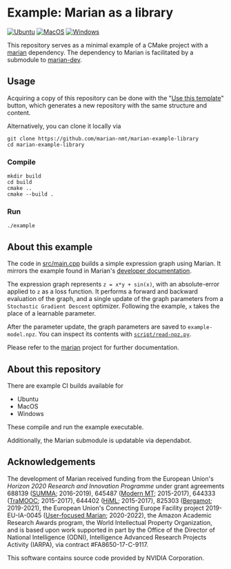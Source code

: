 # Example: Marian as a library

[![Ubuntu](../../actions/workflows/ubuntu.yml/badge.svg)](../../actions/workflows/ubuntu.yml)
[![MacOS](../../actions/workflows/macos.yml/badge.svg)](../../actions/workflows/macos.yml)
[![Windows](../../actions/workflows/windows.yml/badge.svg)](../../actions/workflows/windows.yml)

This repository serves as a minimal example of a CMake project with a [marian][marian]
dependency. The dependency to Marian is facilitated by a submodule to [marian-dev].

## Usage

Acquiring a copy of this repository can be done with the "[Use this template][template]" button, which generates a new repository with the same structure and content.

Alternatively, you can clone it locally via
```shell
git clone https://github.com/marian-nmt/marian-example-library
cd marian-example-library
```

### Compile
```shell
mkdir build
cd build
cmake ..
cmake --build .
```

### Run
```shell
./example
```

## About this example
The code in [src/main.cpp](src/main.cpp) builds a simple expression graph using Marian. It mirrors the example found in Marian's [developer documentation][dev_docs].

The expression graph represents `z = x*y + sin(x)`, with an absolute-error applied to `z` as a loss function. It performs a forward and backward evaluation of the graph, and a single update of the graph parameters from a `Stochastic Gradient Descent` optimizer. Following the example, `x` takes the place of a learnable parameter.

After the parameter update, the graph parameters are saved to `example-model.npz`. You can inspect its contents with [`script/read-npz.py`](/script/read-npz.py).

Please refer to the [marian][marian] project for further documentation.

## About this repository
There are example CI builds available for
  - Ubuntu
  - MacOS
  - Windows

These compile and run the example executable.

Additionally, the Marian submodule is updatable via dependabot.

## Acknowledgements
The development of Marian received funding from the European Union's
_Horizon 2020 Research and Innovation Programme_ under grant agreements
688139 ([SUMMA](http://www.summa-project.eu); 2016-2019),
645487 ([Modern MT](http://www.modernmt.eu); 2015-2017),
644333 ([TraMOOC](http://tramooc.eu/); 2015-2017),
644402 ([HiML](http://www.himl.eu/); 2015-2017),
825303 ([Bergamot](https://browser.mt/); 2019-2021),
the European Union's Connecting Europe Facility project
2019-EU-IA-0045 ([User-focused Marian](https://marian-project.eu); 2020-2022),
the Amazon Academic Research Awards program,
the World Intellectual Property Organization,
and is based upon work supported in part by the Office of the Director of
National Intelligence (ODNI), Intelligence Advanced Research Projects Activity
(IARPA), via contract #FA8650-17-C-9117.

This software contains source code provided by NVIDIA Corporation.

<!-- Links -->
[marian]: https://marian-nmt.github.io/
[marian-dev]: https://github.com/marian-nmt/marian-dev
[dev_docs]: https://marian-nmt.github.io/docs/api/graph.html
[template]: https://github.com/marian-nmt/marian-example-library/generate
